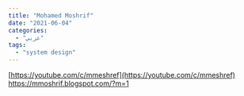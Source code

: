 ```yaml
---
title: "Mohamed Moshrif"
date: "2021-06-04"
categories:
  - "عربي"
tags:
  - "system design"
---
```


[https://youtube.com/c/mmeshref](https://youtube.com/c/mmeshref)
https://mmoshrif.blogspot.com/?m=1
